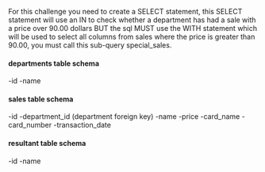 For this challenge you need to create a SELECT statement, this SELECT statement will use an IN to check whether a department has had a sale with a price over 90.00 dollars BUT the sql MUST use the WITH statement which will be used to select all columns from sales where the price is greater than 90.00, you must call this sub-query special_sales.

#### departments table schema

-id
-name

#### sales table schema

-id
-department_id (department foreign key)
-name
-price
-card_name
-card_number
-transaction_date

#### resultant table schema

-id
-name
